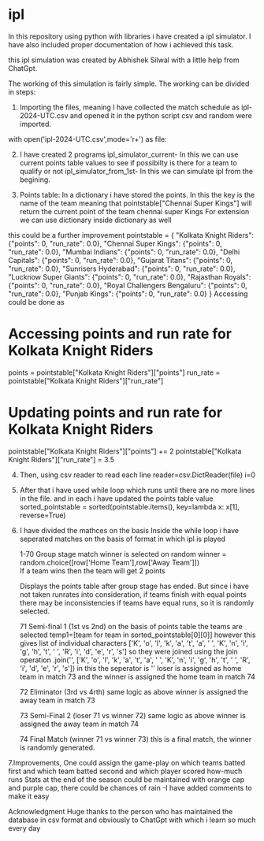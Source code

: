 # ipl
In this repository using python with libraries i have created a ipl simulator. I have also included proper documentation of how i achieved this task.   

this ipl simulation was created by Abhishek Silwal with a little help from ChatGpt.

The working of this simulation is fairly simple. The working can be divided in steps:

1. Importing the files, meaning I have collected the match schedule as ipl-2024-UTC.csv and opened it in the python script
csv and random were imported.

with open('ipl-2024-UTC.csv',mode='r+') as file:

2. I have created 2 programs 
    ipl_simulator_current- In this we can use current points table values to see if possibilty is there for a team to qualify or not
    ipl_simulator_from_1st- In this we can simulate ipl from the begining.

3. Points table:
In a dictionary i have stored the points. In this the key is the name of the team meaning that
pointstable["Chennai Super Kings"] will return the current point of the team chennai super Kings
 For extension we can use dictionary inside dictionary as well
 
 this could be a further improvement
 pointstable = {
    "Kolkata Knight Riders": {"points": 0, "run_rate": 0.0},
    "Chennai Super Kings": {"points": 0, "run_rate": 0.0},
    "Mumbai Indians": {"points": 0, "run_rate": 0.0},
    "Delhi Capitals": {"points": 0, "run_rate": 0.0},
    "Gujarat Titans": {"points": 0, "run_rate": 0.0},
    "Sunrisers Hyderabad": {"points": 0, "run_rate": 0.0},
    "Lucknow Super Giants": {"points": 0, "run_rate": 0.0},
    "Rajasthan Royals": {"points": 0, "run_rate": 0.0},
    "Royal Challengers Bengaluru": {"points": 0, "run_rate": 0.0},
    "Punjab Kings": {"points": 0, "run_rate": 0.0}
}
Accessing could be done as 
# Accessing points and run rate for Kolkata Knight Riders
points = pointstable["Kolkata Knight Riders"]["points"]
run_rate = pointstable["Kolkata Knight Riders"]["run_rate"]

# Updating points and run rate for Kolkata Knight Riders
pointstable["Kolkata Knight Riders"]["points"] += 2
pointstable["Kolkata Knight Riders"]["run_rate"] = 3.5

4. Then, using csv reader to read each line
reader=csv.DictReader(file)
    i=0

5. After that i have  used while loop which runs until there are no more lines in the file.
 and in each i have updated the points table value 
  sorted_pointstable = sorted(pointstable.items(), key=lambda x: x[1], reverse=True)  

6. I have divided the mathces on the  basis 
   Inside the while loop i have seperated matches on the basis of format in which ipl is played
   
   1-70 Group stage match
     winner is selected on random
     winner = random.choice([row['Home Team'],row['Away Team']])   
     If a team wins then the team will  get 2 points 
   
   Displays the points table after group stage has ended. But since i have not taken runrates into consideration, if teams 
   finish with equal points there may be inconsistencies if teams have equal runs, so it is randomly selected.




   71 Semi-final 1 (1st vs 2nd)
    on the basis of points table the teams are selected 
    temp1=[team for team in sorted_pointstable[0][0]]
    however this gives list of individual characters
     ['K', 'o', 'l', 'k', 'a', 't', 'a', ' ', 'K', 'n', 'i', 'g', 'h', 't', ' ', 'R', 'i', 'd', 'e', 'r', 's']
    so they were joined using the join operation .join('', ['K', 'o', 'l', 'k', 'a', 't', 'a', ' ', 'K', 'n', 'i', 'g', 'h', 't', ' ', 'R', 'i', 'd', 'e', 'r', 's'])
    in this the seperator is ''
    loser is assigned as home team in match 73 and the winner is assigned the home team in match 74
    

   72 Eliminator (3rd vs 4rth)
    same logic as above
    winner is assigned the away team in match 73
    
   73 Semi-Final 2 (loser 71 vs winner 72)
        same logic as above
        winner is assigned the away team in match 74
    
   74 Final Match (winner 71 vs winner 73)
    this is a final match, the winner is randomly generated. 

7.Improvements,
 One could assign the game-play on which teams batted first and which team batted second and which player scored how-much runs 
 Stats at the end of the season could be maintained with orange cap and purple cap, there could be chances of rain
 -I have added comments to make it easy

Acknowledgment 
Huge thanks to the person who has maintained the database in csv format and obviously to ChatGpt with which i learn so much 
every day 



